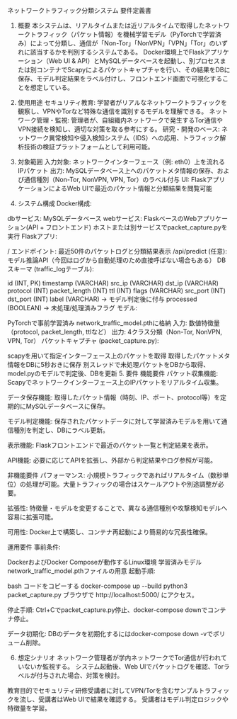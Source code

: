 ネットワークトラフィック分類システム 要件定義書
1. 概要
本システムは、リアルタイムまたは近リアルタイムで取得したネットワークトラフィック（パケット情報）を機械学習モデル（PyTorchで学習済み）によって分類し、通信が「Non-Tor」「NonVPN」「VPN」「Tor」のいずれに該当するかを判別するシステムである。
Docker環境上でFlaskアプリケーション（Web UI & API）とMySQLデータベースを起動し、別プロセスまたは別コンテナでScapyによるパケットキャプチャを行い、その結果をDBに保存、モデル判定結果をラベル付けし、フロントエンド画面で可視化することを想定している。

2. 使用用途
セキュリティ教育: 学習者がリアルなネットワークトラフィックを観察し、VPNやTorなど特殊な通信を識別するモデルを理解できる。
ネットワーク管理・監視: 管理者が、自組織内ネットワークで発生するTor通信やVPN接続を検知し、適切な対策を取る参考にする。
研究・開発のベース: ネットワーク異常検知や侵入検知システム（IDS）への応用、トラフィック解析技術の検証プラットフォームとして利用可能。
3. 対象範囲
入力対象: ネットワークインターフェース（例: eth0）上を流れるIPパケット
出力: MySQLデータベース上へのパケットメタ情報の保存、および通信種別（Non-Tor, NonVPN, VPN, Tor）のラベル付与
UI: FlaskアプリケーションによるWeb UIで最近のパケット情報と分類結果を閲覧可能
4. システム構成
Docker構成:

dbサービス: MySQLデータベース
webサービス: FlaskベースのWebアプリケーション(API + フロントエンド)
ホストまたは別サービスでpacket_capture.pyを実行
Flaskアプリ:

/ エンドポイント: 最近50件のパケットログと分類結果表示
/api/predict (任意): モデル推論API（今回はログから自動処理のため直接呼ばない場合もある）
DBスキーマ (traffic_logテーブル):

id (INT, PK)
timestamp (VARCHAR)
src_ip (VARCHAR)
dst_ip (VARCHAR)
protocol (INT)
packet_length (INT)
ttl (INT)
flags (VARCHAR)
src_port (INT)
dst_port (INT)
label (VARCHAR) → モデル判定後に付与
processed (BOOLEAN) → 未処理/処理済みフラグ
モデル:

PyTorchで事前学習済み
network_traffic_model.pthに格納
入力: 数値特徴量（protocol, packet_length, ttlなど）
出力: 4クラス分類（Non-Tor, NonVPN, VPN, Tor）
パケットキャプチャ (packet_capture.py):

scapyを用いて指定インターフェース上のパケットを取得
取得したパケットメタ情報をDBに5秒おきに保存
別スレッドで未処理パケットをDBから取得、model.pyのモデルで判定後、DBを更新
5. 要件
機能要件
パケット収集機能:
Scapyでネットワークインターフェース上のIPパケットをリアルタイム収集。

データ保存機能:
取得したパケット情報（時刻、IP、ポート、protocol等）を定期的にMySQLデータベースに保存。

モデル判定機能:
保存されたパケットデータに対して学習済みモデルを用いて通信種別を判定し、DBにラベル更新。

表示機能:
Flaskフロントエンドで最近のパケット一覧と判定結果を表示。

API機能:
必要に応じてAPIを拡張し、外部から判定結果やログ参照が可能。

非機能要件
パフォーマンス:
小規模トラフィックであればリアルタイム（数秒単位）の処理が可能。大量トラフィックの場合はスケールアウトや別途調整が必要。

拡張性:
特徴量・モデルを変更することで、異なる通信種別や攻撃検知モデルへ容易に拡張可能。

可用性:
Docker上で構築し、コンテナ再起動により簡易的な冗長性確保。

運用要件
事前条件:

DockerおよびDocker Composeが動作するLinux環境
学習済みモデルnetwork_traffic_model.pthファイルの用意
起動手順:

bash
コードをコピーする
docker-compose up --build
python3 packet_capture.py
ブラウザで http://localhost:5000/ にアクセス。

停止手順:
Ctrl+Cでpacket_capture.py停止、docker-compose downでコンテナ停止。

データ初期化:
DBのデータを初期化するにはdocker-compose down -vでボリューム削除。

6. 想定シナリオ
ネットワーク管理者が学内ネットワークでTor通信が行われていないか監視する。
システム起動後、Web UIでパケットログを確認、Torラベルが付与された場合、対策を検討。

教育目的でセキュリティ研修受講者に対してVPN/Torを含むサンプルトラフィックを流し、受講者はWeb UIで結果を確認する。
受講者はモデル判定ロジックや特徴量を学習。
